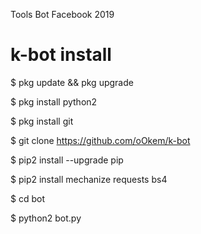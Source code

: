 Tools Bot Facebook 2019

# k-bot install

$ pkg update && pkg upgrade

$ pkg install python2

$ pkg install git

$ git clone https://github.com/oOkem/k-bot 

$ pip2 install --upgrade pip 

$ pip2 install mechanize requests bs4 

$ cd bot 

$ python2 bot.py

